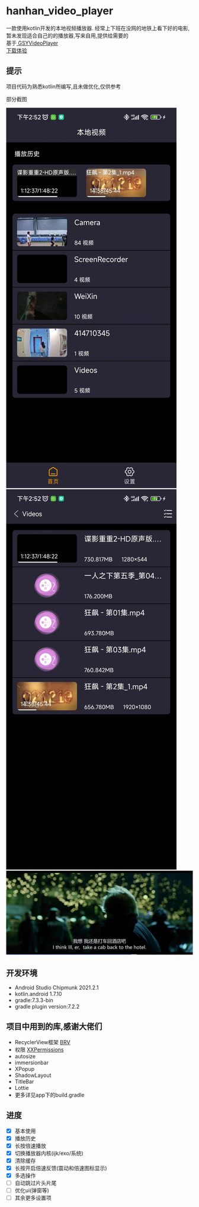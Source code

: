 # hanhan_video_player
一款使用kotlin开发的本地视频播放器.
经常上下班在没网的地铁上看下好的电影,暂未发现适合自己的的播放器,写来自用,提供给需要的   
基于[ GSYVideoPlayer](https://github.com/CarGuo/GSYVideoPlayer)   
[下载体验](https://www.pgyer.com/hanhan_video_player)   
   
## 提示
项目代码为熟悉kotlin所编写,且未做优化,仅供参考   
   
部分截图   
   
![主页面](https://github.com/XiaoRanLiu3119/hanhan_video_player/blob/master/screenshot/main.jpg)
![视频列表](https://github.com/XiaoRanLiu3119/hanhan_video_player/blob/master/screenshot/video_list.jpg)
![播放](https://github.com/XiaoRanLiu3119/hanhan_video_player/blob/master/screenshot/player.jpg)   
   
   
## 开发环境
- Android Studio Chipmunk 2021.2.1
- kotlin.android 1.7.10
- gradle:7.3.3-bin
- gradle plugin version:7.2.2
## 项目中用到的库,感谢大佬们
- RecyclerView框架 [ BRV](https://github.com/liangjingkanji/BRV)
- 权限 [ XXPermissions](https://github.com/getActivity/XXPermissions)
- autosize
- immersionbar
- XPopup
- ShadowLayout
- TitleBar
- Lottie
- 更多详见app下的build.gradle
## 进度
- [x] 基本使用
- [x] 播放历史
- [x] 长按倍速播放
- [x] 切换播放器内核(ijk/exo/系统)
- [x] 清除缓存
- [x] 长按开启倍速反馈(震动和倍速图标显示)
- [x] 多选操作
- [ ] 自动跳过片头片尾
- [ ] 优化ui(弹窗等)
- [ ] 其余更多设置项
